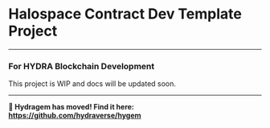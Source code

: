 # Halospace Contract Dev Template Project
****
### For HYDRA Blockchain Development

This project is WIP and docs will be updated soon.

****

**💎 Hydragem has moved! Find it here: https://github.com/hydraverse/hygem**
